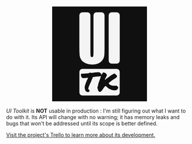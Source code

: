 <p align="center">
  <img src="https://raw.githubusercontent.com/LastLifeLeft/UI-Toolkit/main/Media/Export/Logo%404x.png" />
</p>

*UI Toolkit* is **NOT** usable in production : I'm still figuring out what I want to do with it.
Its API will change with no warning; it has memory leaks and bugs that won't be addressed until its scope is better defined.

[Visit the project's Trello to learn more about its development.](https://trello.com/b/NcW86uvi/uitk)
